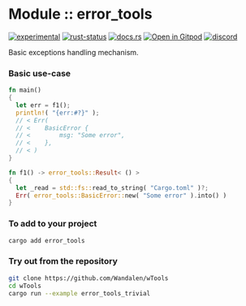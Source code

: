 <!-- {{# generate.module_header{} #}} -->

# Module :: error_tools

[![experimental](https://raster.shields.io/static/v1?label=stability&message=experimental&color=orange&logoColor=eee)](https://github.com/emersion/stability-badges#experimental) [![rust-status](https://github.com/Wandalen/wTools/actions/workflows/ModuleErrorToolsPush.yml/badge.svg)](https://github.com/Wandalen/wTools/actions/workflows/ModuleErrorToolsPush.yml) [![docs.rs](https://img.shields.io/docsrs/error_tools?color=e3e8f0&logo=docs.rs)](https://docs.rs/error_tools) [![Open in Gitpod](https://raster.shields.io/static/v1?label=try&message=online&color=eee&logo=gitpod&logoColor=eee)](https://gitpod.io/#RUN_PATH=sample%2Frust%2Ferror_tools_trivial_sample,SAMPLE_FILE=.%2Fsrc%2Fmain.rs/https://github.com/Wandalen/wTools,RUN_POSTFIX=--example%20error_tools_trivial_sample/https://github.com/Wandalen/wTools) [![discord](https://img.shields.io/discord/872391416519737405?color=eee&logo=discord&logoColor=eee&label=ask)](https://discord.gg/m3YfbXpUUY)

Basic exceptions handling mechanism.

### Basic use-case

<!-- {{# generate.module_sample{} #}} -->

```rust
fn main()
{
  let err = f1();
  println!( "{err:#?}" );
  // < Err(
  // <    BasicError {
  // <        msg: "Some error",
  // <    },
  // < )
}

fn f1() -> error_tools::Result< () >
{
  let _read = std::fs::read_to_string( "Cargo.toml" )?;
  Err( error_tools::BasicError::new( "Some error" ).into() )
}
```

<!-- qqq : investigate use-cases and write good documentation -->
<!-- qqq : make sure it work in no_std -->

### To add to your project

```sh
cargo add error_tools
```

### Try out from the repository

```sh
git clone https://github.com/Wandalen/wTools
cd wTools
cargo run --example error_tools_trivial
```
